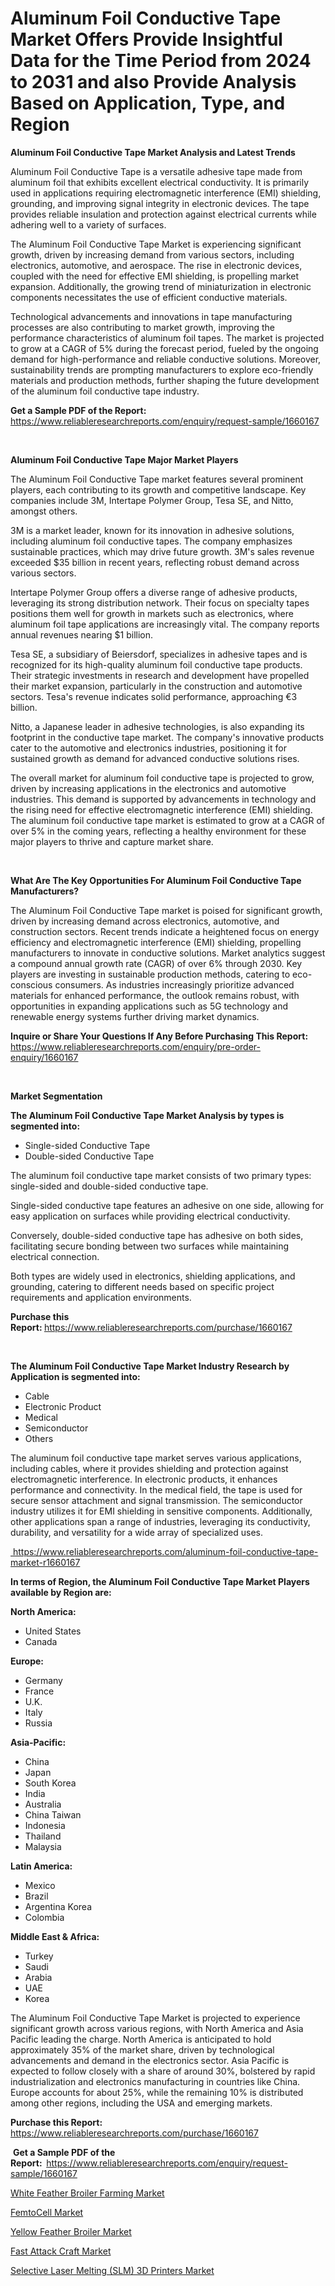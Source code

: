 <p><h1>Aluminum Foil Conductive Tape Market Offers Provide Insightful Data for the Time Period from 2024 to 2031 and also Provide Analysis Based on Application, Type, and Region</h1></p><p><strong>Aluminum Foil Conductive Tape Market Analysis and Latest Trends</strong></p>
<p><p>Aluminum Foil Conductive Tape is a versatile adhesive tape made from aluminum foil that exhibits excellent electrical conductivity. It is primarily used in applications requiring electromagnetic interference (EMI) shielding, grounding, and improving signal integrity in electronic devices. The tape provides reliable insulation and protection against electrical currents while adhering well to a variety of surfaces.</p><p>The Aluminum Foil Conductive Tape Market is experiencing significant growth, driven by increasing demand from various sectors, including electronics, automotive, and aerospace. The rise in electronic devices, coupled with the need for effective EMI shielding, is propelling market expansion. Additionally, the growing trend of miniaturization in electronic components necessitates the use of efficient conductive materials. </p><p>Technological advancements and innovations in tape manufacturing processes are also contributing to market growth, improving the performance characteristics of aluminum foil tapes. The market is projected to grow at a CAGR of 5% during the forecast period, fueled by the ongoing demand for high-performance and reliable conductive solutions. Moreover, sustainability trends are prompting manufacturers to explore eco-friendly materials and production methods, further shaping the future development of the aluminum foil conductive tape industry.</p></p>
<p><strong>Get a Sample PDF of the Report:&nbsp;</strong> <a href="https://www.reliableresearchreports.com/enquiry/request-sample/1660167?utm_campaign=16&utm_medium=2&utm_source=Github&utm_content=ia&utm_term=26102024&utm_id=aluminum-foil-conductive-tape">https://www.reliableresearchreports.com/enquiry/request-sample/1660167</a></p>
<p>&nbsp;</p>
<p><strong>Aluminum Foil Conductive Tape Major Market Players</strong></p>
<p><p>The Aluminum Foil Conductive Tape market features several prominent players, each contributing to its growth and competitive landscape. Key companies include 3M, Intertape Polymer Group, Tesa SE, and Nitto, amongst others.</p><p>3M is a market leader, known for its innovation in adhesive solutions, including aluminum foil conductive tapes. The company emphasizes sustainable practices, which may drive future growth. 3M's sales revenue exceeded $35 billion in recent years, reflecting robust demand across various sectors.</p><p>Intertape Polymer Group offers a diverse range of adhesive products, leveraging its strong distribution network. Their focus on specialty tapes positions them well for growth in markets such as electronics, where aluminum foil tape applications are increasingly vital. The company reports annual revenues nearing $1 billion.</p><p>Tesa SE, a subsidiary of Beiersdorf, specializes in adhesive tapes and is recognized for its high-quality aluminum foil conductive tape products. Their strategic investments in research and development have propelled their market expansion, particularly in the construction and automotive sectors. Tesa's revenue indicates solid performance, approaching €3 billion.</p><p>Nitto, a Japanese leader in adhesive technologies, is also expanding its footprint in the conductive tape market. The company's innovative products cater to the automotive and electronics industries, positioning it for sustained growth as demand for advanced conductive solutions rises.</p><p>The overall market for aluminum foil conductive tape is projected to grow, driven by increasing applications in the electronics and automotive industries. This demand is supported by advancements in technology and the rising need for effective electromagnetic interference (EMI) shielding. The aluminum foil conductive tape market is estimated to grow at a CAGR of over 5% in the coming years, reflecting a healthy environment for these major players to thrive and capture market share.</p></p>
<p>&nbsp;</p>
<p><strong>What Are The Key Opportunities For Aluminum Foil Conductive Tape Manufacturers?</strong></p>
<p><p>The Aluminum Foil Conductive Tape market is poised for significant growth, driven by increasing demand across electronics, automotive, and construction sectors. Recent trends indicate a heightened focus on energy efficiency and electromagnetic interference (EMI) shielding, propelling manufacturers to innovate in conductive solutions. Market analytics suggest a compound annual growth rate (CAGR) of over 6% through 2030. Key players are investing in sustainable production methods, catering to eco-conscious consumers. As industries increasingly prioritize advanced materials for enhanced performance, the outlook remains robust, with opportunities in expanding applications such as 5G technology and renewable energy systems further driving market dynamics.</p></p>
<p><strong>Inquire or Share Your Questions If Any Before Purchasing This Report:</strong> <a href="https://www.reliableresearchreports.com/enquiry/pre-order-enquiry/1660167?utm_campaign=16&utm_medium=2&utm_source=Github&utm_content=ia&utm_term=26102024&utm_id=aluminum-foil-conductive-tape">https://www.reliableresearchreports.com/enquiry/pre-order-enquiry/1660167</a></p>
<p>&nbsp;</p>
<p><strong>Market Segmentation</strong></p>
<p><strong>The Aluminum Foil Conductive Tape Market Analysis by types is segmented into:</strong></p>
<p><ul><li>Single-sided Conductive Tape</li><li>Double-sided Conductive Tape</li></ul></p>
<p><p>The aluminum foil conductive tape market consists of two primary types: single-sided and double-sided conductive tape. </p><p>Single-sided conductive tape features an adhesive on one side, allowing for easy application on surfaces while providing electrical conductivity. </p><p>Conversely, double-sided conductive tape has adhesive on both sides, facilitating secure bonding between two surfaces while maintaining electrical connection. </p><p>Both types are widely used in electronics, shielding applications, and grounding, catering to different needs based on specific project requirements and application environments.</p></p>
<p><strong>Purchase this Report:&nbsp;</strong><a href="https://www.reliableresearchreports.com/purchase/1660167?utm_campaign=16&utm_medium=2&utm_source=Github&utm_content=ia&utm_term=26102024&utm_id=aluminum-foil-conductive-tape">https://www.reliableresearchreports.com/purchase/1660167</a></p>
<p>&nbsp;</p>
<p><strong>The Aluminum Foil Conductive Tape Market Industry Research by Application is segmented into:</strong></p>
<p><ul><li>Cable</li><li>Electronic Product</li><li>Medical</li><li>Semiconductor</li><li>Others</li></ul></p>
<p><p>The aluminum foil conductive tape market serves various applications, including cables, where it provides shielding and protection against electromagnetic interference. In electronic products, it enhances performance and connectivity. In the medical field, the tape is used for secure sensor attachment and signal transmission. The semiconductor industry utilizes it for EMI shielding in sensitive components. Additionally, other applications span a range of industries, leveraging its conductivity, durability, and versatility for a wide array of specialized uses.</p></p>
<p><a href="https://www.reliableresearchreports.com/aluminum-foil-conductive-tape-market-r1660167?utm_campaign=16&utm_medium=2&utm_source=Github&utm_content=ia&utm_term=26102024&utm_id=aluminum-foil-conductive-tape">&nbsp;https://www.reliableresearchreports.com/aluminum-foil-conductive-tape-market-r1660167</a></p>
<p><strong>In terms of Region, the Aluminum Foil Conductive Tape Market Players available by Region are:</strong></p>
<p>
    <p> <strong> North America: </strong>
        <ul>
            <li>United States</li>
            <li>Canada</li>
        </ul>
        </p> 
    <p> <strong> Europe: </strong>
        <ul>
            <li>Germany</li>
            <li>France</li>
            <li>U.K.</li>
            <li>Italy</li>
            <li>Russia</li>
        </ul>
        </p> 
    <p> <strong> Asia-Pacific: </strong>
        <ul>
            <li>China</li>
            <li>Japan</li>
            <li>South Korea</li>
            <li>India</li>
            <li>Australia</li>
            <li>China Taiwan</li>
            <li>Indonesia</li>
            <li>Thailand</li>
            <li>Malaysia</li>
        </ul>
        </p> 
    <p> <strong> Latin America: </strong>
        <ul>
            <li>Mexico</li>
            <li>Brazil</li>
            <li>Argentina Korea</li>
            <li>Colombia</li>
        </ul>
        </p> 
    <p> <strong> Middle East & Africa: </strong>
        <ul>
            <li>Turkey</li>
            <li>Saudi</li>
            <li>Arabia</li>
            <li>UAE</li>
            <li>Korea</li>
        </ul>
    </p>
    </p>
<p><p>The Aluminum Foil Conductive Tape Market is projected to experience significant growth across various regions, with North America and Asia Pacific leading the charge. North America is anticipated to hold approximately 35% of the market share, driven by technological advancements and demand in the electronics sector. Asia Pacific is expected to follow closely with a share of around 30%, bolstered by rapid industrialization and electronics manufacturing in countries like China. Europe accounts for about 25%, while the remaining 10% is distributed among other regions, including the USA and emerging markets.</p></p>
<p><strong>Purchase this Report: </strong><a href="https://www.reliableresearchreports.com/purchase/1660167?utm_campaign=16&utm_medium=2&utm_source=Github&utm_content=ia&utm_term=26102024&utm_id=aluminum-foil-conductive-tape">https://www.reliableresearchreports.com/purchase/1660167</a></p>
<p>&nbsp;<strong>Get a Sample PDF of the Report:&nbsp;&nbsp;</strong><a href="https://www.reliableresearchreports.com/enquiry/request-sample/1660167?utm_campaign=16&utm_medium=2&utm_source=Github&utm_content=ia&utm_term=26102024&utm_id=aluminum-foil-conductive-tape">https://www.reliableresearchreports.com/enquiry/request-sample/1660167</a></p>
<p><strong></strong></p>
<p><p><a href="https://github.com/boringzqthorperec/Market-Research-Report-List-1/blob/main/white-feather-broiler-farming-market.md?utm_campaign=16&utm_medium=2&utm_source=Github&utm_content=ia&utm_term=26102024&utm_id=aluminum-foil-conductive-tape">White Feather Broiler Farming Market</a></p><p><a href="https://issuu.com/reportprime-2/docs/femtocell-market-size-2030.pptx_d071dda8da07b0?utm_campaign=16&utm_medium=2&utm_source=Github&utm_content=ia&utm_term=26102024&utm_id=aluminum-foil-conductive-tape">FemtoCell Market</a></p><p><a href="https://github.com/cecilahoi7/Market-Research-Report-List-1/blob/main/yellow-feather-broiler-market.md?utm_campaign=16&utm_medium=2&utm_source=Github&utm_content=ia&utm_term=26102024&utm_id=aluminum-foil-conductive-tape">Yellow Feather Broiler Market</a></p><p><a href="https://issuu.com/reportprime-2/docs/fast-attack-craft-market-size-2030._102a640ec271b6?utm_campaign=16&utm_medium=2&utm_source=Github&utm_content=ia&utm_term=26102024&utm_id=aluminum-foil-conductive-tape">Fast Attack Craft Market</a></p><p><a href="https://www.linkedin.com/pulse/mapping-selective-laser-melting-slm-3d-printers-market-trends-nbate?utm_campaign=16&utm_medium=2&utm_source=Github&utm_content=ia&utm_term=26102024&utm_id=aluminum-foil-conductive-tape">Selective Laser Melting (SLM) 3D Printers Market</a></p></p>